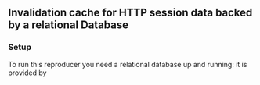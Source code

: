 ## Invalidation cache for HTTP session data backed by a relational Database

### Setup

To run this reproducer you need a relational database up and running: it is provided by 
